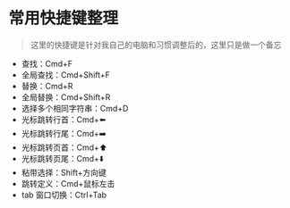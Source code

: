 # 常用快捷键整理

> 这里的快捷键是针对我自己的电脑和习惯调整后的，这里只是做一个备忘

- 查找：Cmd+F
- 全局查找：Cmd+Shift+F
- 替换：Cmd+R
- 全局替换：Cmd+Shift+R
- 选择多个相同字符串：Cmd+D
- 光标跳转行首：Cmd+⬅️
- 光标跳转行尾：Cmd+➡️
- 光标跳转页首：Cmd+⬆️
- 光标跳转页尾：Cmd+⬇️
- 粘带选择：Shift+方向键
- 跳转定义：Cmd+鼠标左击
- tab 窗口切换：Ctrl+Tab
